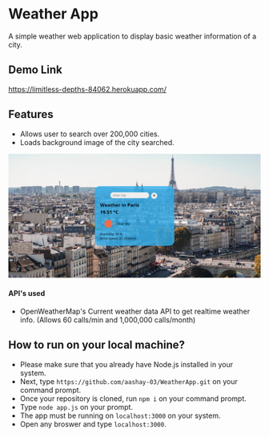 
# Weather App

A simple weather web application to display basic weather information of a city.

## Demo Link

https://limitless-depths-84062.herokuapp.com/

## Features

- Allows user to search over 200,000 cities.
- Loads background image of the city searched.

![Weather App Working](https://github.com/aashay-03/WeatherApp/blob/master/public/images/WorkingModel.png)

#### API's used

- OpenWeatherMap's Current weather data API to get realtime weather info. (Allows 60 calls/min and 1,000,000 calls/month)

## How to run on your local machine?

- Please make sure that you already have Node.js installed in your system.
- Next, type ```https://github.com/aashay-03/WeatherApp.git``` on your command prompt.
- Once your repository is cloned, run ```npm i``` on your command prompt.
- Type ```node app.js``` on your prompt.
- The app must be running on ```localhost:3000``` on your system.
- Open any broswer and type ```localhost:3000```.
